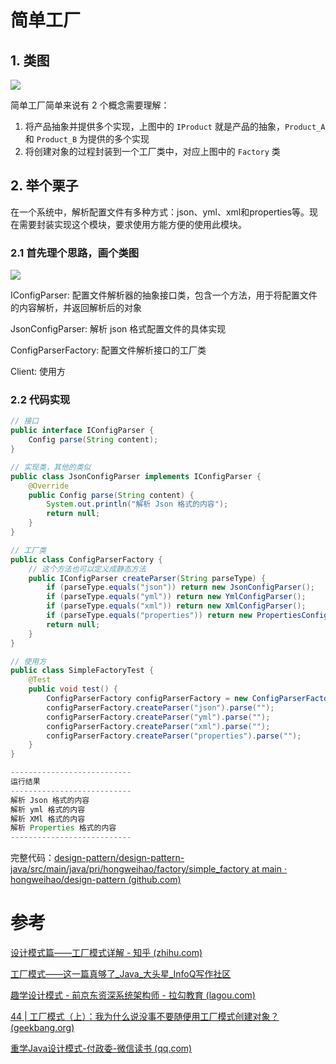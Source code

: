 
# 简单工厂

## 1. 类图
![](https://cdn.jsdelivr.net/gh/hongweihao/md-image-repo/image/simple_factory.png)

简单工厂简单来说有 2 个概念需要理解：
1.  将产品抽象并提供多个实现，上图中的 `IProduct` 就是产品的抽象，`Product_A` 和 `Product_B` 为提供的多个实现
2.  将创建对象的过程封装到一个工厂类中，对应上图中的 `Factory` 类

## 2. 举个栗子

在一个系统中，解析配置文件有多种方式：json、yml、xml和properties等。现在需要封装实现这个模块，要求使用方能方便的使用此模块。

### 2.1 首先理个思路，画个类图
![](https://cdn.jsdelivr.net/gh/hongweihao/md-image-repo/image/config_parser0.png)


IConfigParser: 配置文件解析器的抽象接口类，包含一个方法，用于将配置文件的内容解析，并返回解析后的对象

JsonConfigParser: 解析 json 格式配置文件的具体实现

ConfigParserFactory: 配置文件解析接口的工厂类

Client: 使用方

### 2.2 代码实现

```java
// 接口
public interface IConfigParser {
    Config parse(String content);
}
```

```java
// 实现类，其他的类似
public class JsonConfigParser implements IConfigParser {
    @Override
    public Config parse(String content) {
        System.out.println("解析 Json 格式的内容");
        return null;
    }
}
```

```java
// 工厂类
public class ConfigParserFactory {
    // 这个方法也可以定义成静态方法
    public IConfigParser createParser(String parseType) {
        if (parseType.equals("json")) return new JsonConfigParser();
        if (parseType.equals("yml")) return new YmlConfigParser();
        if (parseType.equals("xml")) return new XmlConfigParser();
        if (parseType.equals("properties")) return new PropertiesConfigParser();
        return null;
    }
}
```

```java
// 使用方
public class SimpleFactoryTest {
    @Test
    public void test() {
        ConfigParserFactory configParserFactory = new ConfigParserFactory();
        configParserFactory.createParser("json").parse("");
        configParserFactory.createParser("yml").parse("");
        configParserFactory.createParser("xml").parse("");
        configParserFactory.createParser("properties").parse("");
    }
}

---------------------------
运行结果
---------------------------
解析 Json 格式的内容
解析 yml 格式的内容
解析 XMl 格式的内容
解析 Properties 格式的内容
---------------------------
```

完整代码：[design-pattern/design-pattern-java/src/main/java/pri/hongweihao/factory/simple_factory at main · hongweihao/design-pattern (github.com)](https://github.com/hongweihao/design-pattern/tree/main/design-pattern-java/src/main/java/pri/hongweihao/factory/simple_factory)

# 参考
[设计模式篇——工厂模式详解 - 知乎 (zhihu.com)](https://zhuanlan.zhihu.com/p/110419316)

[工厂模式——这一篇真够了_Java_大头星_InfoQ写作社区](https://xie.infoq.cn/article/88c926822394aa1c80847dd2a)

[趣学设计模式 - 前京东资深系统架构师 - 拉勾教育 (lagou.com)](https://kaiwu.lagou.com/course/courseInfo.htm?courseId=710#/detail/pc?id=6884)

[44 | 工厂模式（上）：我为什么说没事不要随便用工厂模式创建对象？ (geekbang.org)](https://time.geekbang.org/column/article/197254)

[重学Java设计模式-付政委-微信读书 (qq.com)](https://weread.qq.com/web/reader/bcf32900724708cbbcf08c1k98f3284021498f137082c2e)